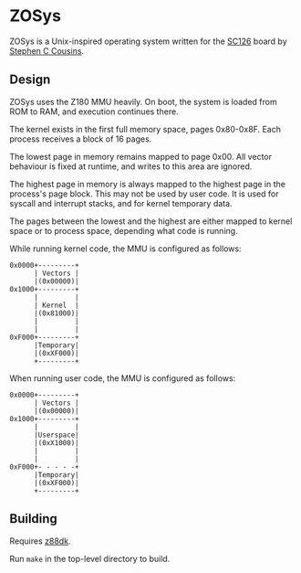 # ZOSys

ZOSys is a Unix-inspired operating system written for the [SC126](https://smallcomputercentral.wordpress.com/sc126-z180-motherboard-rc2014/) board by [Stephen C Cousins](https://www.tindie.com/stores/tindiescx/).

## Design

ZOSys uses the Z180 MMU heavily. On boot, the system is loaded from ROM to RAM, and execution continues there.

The kernel exists in the first full memory space, pages 0x80-0x8F. Each process receives a block of 16 pages.

The lowest page in memory remains mapped to page 0x00. All vector behaviour is fixed at runtime, and writes to this area are ignored.

The highest page in memory is always mapped to the highest page in the process's page block. This may not be used by user code. It is used for syscall and interrupt stacks, and for kernel temporary data.

The pages between the lowest and the highest are either mapped to kernel space or to process space, depending what code is running.

While running kernel code, the MMU is configured as follows:

```
0x0000+---------+
      | Vectors |
      |(0x00000)|
0x1000+---------+
      |         |
      | Kernel  |
      |(0x81000)|
      |         |
      |         |
0xF000+---------+
      |Temporary|
      |(0xXF000)|
      +---------+
```

When running user code, the MMU is configured as follows:

```
0x0000+---------+
      | Vectors |
      |(0x00000)|
0x1000+---------+
      |         |
      |Userspace|
      |(0xX1000)|
      |         |
      |         |
0xF000+- - - - -+
      |Temporary|
      |(0xXF000)|
      +---------+
```

## Building

Requires [z88dk](https://github.com/z88dk/z88dk).

Run `make` in the top-level directory to build.
